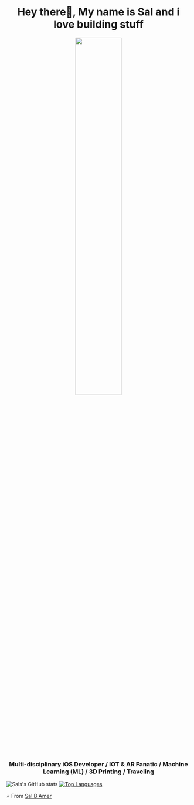 
<h1 align= "center"><b>Hey there👋, My name is Sal and i love building stuff</b></h1>
<p align="center"><img width=50% src="https://media.giphy.com/media/JWuBH9rCO2uZuHBFpm/giphy.gif"></p>
<h3 align= "center"><b>Multi-disciplinary iOS Developer / IOT & AR Fanatic / Machine Learning (ML) / 3D Printing / Traveling</b></h3>

![Sals's GitHub stats](https://github-readme-stats.vercel.app/api?username=sal562&count_private=true&show_icons=true)
[![Top Languages](https://github-readme-stats.vercel.app/api/top-langs/?username=sal562&layout=compact)](https://github.com/sal562)



⭐️ From [Sal B Amer](https://github.com/sal562)


<!--
**sal562/sal562** is a ✨ _special_ ✨ repository because its `README.md` (this file) appears on your GitHub profile.

Here are some ideas to get you started:

- 🔭 I’m currently working on ...
- 🌱 I’m currently learning ...
- 👯 I’m looking to collaborate on ...
- 🤔 I’m looking for help with ...
- 💬 Ask me about ...
- 📫 How to reach me: ...
- 😄 Pronouns: ...
- ⚡ Fun fact: ...
-->
